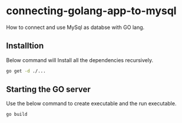 # connecting-golang-app-to-mysql

How to connect and use MySql as databse with GO lang.

## Installtion

Below command will Install all the dependencies recursively. 

```bash
go get -d ./...
```

## Starting the GO server

Use the below command to create executable and the run executable.

```bash
go build
```


